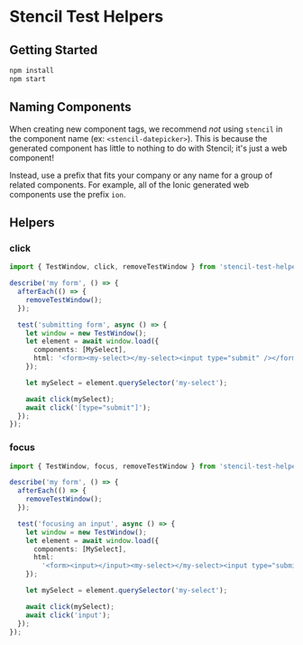 # Stencil Test Helpers

## Getting Started

```bash
npm install
npm start
```

## Naming Components

When creating new component tags, we recommend _not_ using `stencil` in the component name (ex: `<stencil-datepicker>`). This is because the generated component has little to nothing to do with Stencil; it's just a web component!

Instead, use a prefix that fits your company or any name for a group of related components. For example, all of the Ionic generated web components use the prefix `ion`.

## Helpers

### click

```ts
import { TestWindow, click, removeTestWindow } from 'stencil-test-helpers';

describe('my form', () => {
  afterEach(() => {
    removeTestWindow();
  });

  test('submitting form', async () => {
    let window = new TestWindow();
    let element = await window.load({
      components: [MySelect],
      html: '<form><my-select></my-select><input type="submit" /></form>',
    });

    let mySelect = element.querySelector('my-select');

    await click(mySelect);
    await click('[type="submit"]');
  });
});
```

### focus

```ts
import { TestWindow, focus, removeTestWindow } from 'stencil-test-helpers';

describe('my form', () => {
  afterEach(() => {
    removeTestWindow();
  });

  test('focusing an input', async () => {
    let window = new TestWindow();
    let element = await window.load({
      components: [MySelect],
      html:
        '<form><input></input><my-select></my-select><input type="submit" /></form>',
    });

    let mySelect = element.querySelector('my-select');

    await click(mySelect);
    await click('input');
  });
});
```
